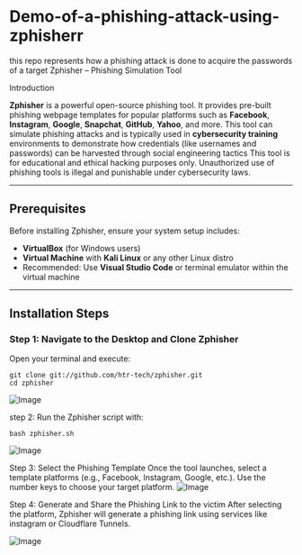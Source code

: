 # Demo-of-a-phishing-attack-using-zphisherr
this repo represents how a phishing attack is done to acquire the passwords of a target 
 Zphisher – Phishing Simulation Tool

 Introduction

**Zphisher** is a powerful open-source phishing tool. It provides pre-built phishing webpage templates for popular platforms such as **Facebook**, **Instagram**, **Google**, **Snapchat**, **GitHub**, **Yahoo**, and more. This tool can simulate phishing attacks and is typically used in **cybersecurity training** environments to demonstrate how credentials (like usernames and passwords) can be harvested through social engineering tactics This tool is for educational and ethical hacking purposes only. Unauthorized use of phishing tools is illegal and punishable under cybersecurity laws.

---

##  Prerequisites

Before installing Zphisher, ensure your system setup includes:

- **VirtualBox** (for Windows users)
- **Virtual Machine** with **Kali Linux** or any other Linux distro
- Recommended: Use **Visual Studio Code** or terminal emulator within the virtual machine

---

##  Installation Steps

###  Step 1: Navigate to the Desktop and Clone Zphisher

Open your terminal and execute:

```cd Desktop
git clone git://github.com/htr-tech/zphisher.git
cd zphisher
```

![Image](https://github.com/user-attachments/assets/44d60c11-2310-4219-974e-a5138db6c41e)

step 2: Run the Zphisher script with:
```
bash zphisher.sh
```
![Image](https://github.com/user-attachments/assets/506cbfd9-2cc2-4658-bb33-0d6fd65471b3)

Step 3: Select the Phishing Template
Once the tool launches, select a template platforms (e.g., Facebook, Instagram, Google, etc.). Use the number keys to choose your target platform.
![Image](https://github.com/user-attachments/assets/a9708738-8282-4745-85e2-5765ba3b3974)


 Step 4: Generate and Share the Phishing Link to the victim
After selecting the platform, Zphisher will generate a phishing link using services like instagram or Cloudflare Tunnels.

![Image](https://github.com/user-attachments/assets/11a30919-14d6-43ad-be1b-7a61a8cc8a87)


